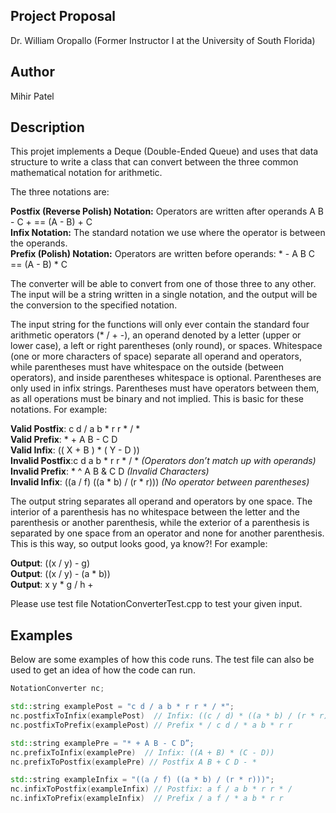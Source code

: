 Project Proposal
-----------------
Dr. William Oropallo (Former Instructor I at the University of South Florida)

Author
-------
Mihir Patel   

Description
-------------   
This projet implements a Deque (Double-Ended Queue) and uses that data structure to write a class that can 
convert between the three common mathematical notation for arithmetic.

The three notations are:
   
**Postfix (Reverse Polish) Notation:** Operators are written after operands A B - C + == (A - B) + C     
**Infix Notation:**   The standard notation we use where the operator is between the operands.    
**Prefix (Polish) Notation:**   Operators are written before operands: * - A B C == (A - B) * C    

The converter will be able to convert from one of those three to any other. The input will be a string written in a single notation,
and the output will be the conversion to the specified notation.   

The input string for the functions will only ever contain the standard four arithmetic operators (* / + -), an operand denoted by
a letter (upper or lower case), a left or right parentheses (only round), or spaces. Whitespace (one or more characters of space) 
separate all operand and operators, while parentheses must have whitespace on the outside (between operators), and inside parentheses
whitespace is optional. Parentheses are only used in infix strings. Parentheses must have operators between them, as all operations
must be binary and not implied. This is basic for these notations. For example: 
   
**Valid Postfix**: c  d / a b * r r        * / *      
**Valid Prefix**: *   +    A B - C D   
**Valid Infix**: (( X + B ) * ( Y - D ))    
**Invalid Postfix**:c d a b * r r * / * *(Operators don’t match up with operands)*    
**Invalid Prefix**: * ^ A B & C D *(Invalid Characters)*     
**Invalid Infix**: ((a / f) ((a * b) / (r * r))) *(No operator between parentheses)*     

The output string separates all operand and operators by one space. The interior of a parenthesis has
no whitespace between the letter and the parenthesis or another parenthesis, while the exterior of a parenthesis is separated 
by one space from an operator and none for another parenthesis. This is this way, so output looks good, ya know?! For example:    

**Output**: ((x / y) - g)   
**Output**: ((x / y) - (a * b))   
**Output**: x y * g / h +   
    
Please use test file NotationConverterTest.cpp to test your given input. 
      
Examples   
--------   
Below are some examples of how this code runs. The test file can also be used to get an idea of how the code can run. 
````````cpp
NotationConverter nc; 

std::string examplePost = "c d / a b * r r * / *";   
nc.postfixToInfix(examplePost)  // Infix: ((c / d) * ((a * b) / (r * r)))  
nc.postfixToPrefix(examplePost) // Prefix * / c d / * a b * r r   

std::string examplePre = "* + A B - C D”;   
nc.prefixToInfix(examplePre)  // Infix: ((A + B) * (C - D))    
nc.prefixToPostfix(examplePre) // Postfix A B + C D - *    

std::string exampleInfix = "((a / f) ((a * b) / (r * r)))";   
nc.infixToPostfix(exampleInfix) // Postfix: a f / a b * r r * /    
nc.infixToPrefix(exampleInfix)  // Prefix / a f / * a b * r r      
````````
